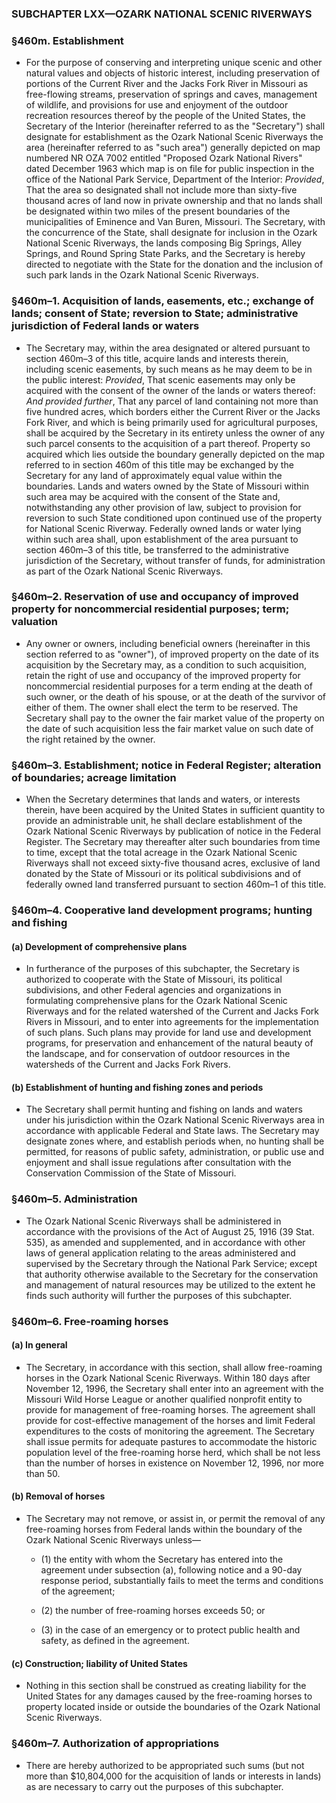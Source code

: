 ### SUBCHAPTER LXX—OZARK NATIONAL SCENIC RIVERWAYS

### §460m. Establishment
* For the purpose of conserving and interpreting unique scenic and other natural values and objects of historic interest, including preservation of portions of the Current River and the Jacks Fork River in Missouri as free-flowing streams, preservation of springs and caves, management of wildlife, and provisions for use and enjoyment of the outdoor recreation resources thereof by the people of the United States, the Secretary of the Interior (hereinafter referred to as the "Secretary") shall designate for establishment as the Ozark National Scenic Riverways the area (hereinafter referred to as "such area") generally depicted on map numbered NR OZA 7002 entitled "Proposed Ozark National Rivers" dated December 1963 which map is on file for public inspection in the office of the National Park Service, Department of the Interior: _Provided_, That the area so designated shall not include more than sixty-five thousand acres of land now in private ownership and that no lands shall be designated within two miles of the present boundaries of the municipalities of Eminence and Van Buren, Missouri. The Secretary, with the concurrence of the State, shall designate for inclusion in the Ozark National Scenic Riverways, the lands composing Big Springs, Alley Springs, and Round Spring State Parks, and the Secretary is hereby directed to negotiate with the State for the donation and the inclusion of such park lands in the Ozark National Scenic Riverways.

### §460m–1. Acquisition of lands, easements, etc.; exchange of lands; consent of State; reversion to State; administrative jurisdiction of Federal lands or waters
* The Secretary may, within the area designated or altered pursuant to section 460m–3 of this title, acquire lands and interests therein, including scenic easements, by such means as he may deem to be in the public interest: _Provided_, That scenic easements may only be acquired with the consent of the owner of the lands or waters thereof: _And provided further_, That any parcel of land containing not more than five hundred acres, which borders either the Current River or the Jacks Fork River, and which is being primarily used for agricultural purposes, shall be acquired by the Secretary in its entirety unless the owner of any such parcel consents to the acquisition of a part thereof. Property so acquired which lies outside the boundary generally depicted on the map referred to in section 460m of this title may be exchanged by the Secretary for any land of approximately equal value within the boundaries. Lands and waters owned by the State of Missouri within such area may be acquired with the consent of the State and, notwithstanding any other provision of law, subject to provision for reversion to such State conditioned upon continued use of the property for National Scenic Riverway. Federally owned lands or water lying within such area shall, upon establishment of the area pursuant to section 460m–3 of this title, be transferred to the administrative jurisdiction of the Secretary, without transfer of funds, for administration as part of the Ozark National Scenic Riverways.

### §460m–2. Reservation of use and occupancy of improved property for noncommercial residential purposes; term; valuation
* Any owner or owners, including beneficial owners (hereinafter in this section referred to as "owner"), of improved property on the date of its acquisition by the Secretary may, as a condition to such acquisition, retain the right of use and occupancy of the improved property for noncommercial residential purposes for a term ending at the death of such owner, or the death of his spouse, or at the death of the survivor of either of them. The owner shall elect the term to be reserved. The Secretary shall pay to the owner the fair market value of the property on the date of such acquisition less the fair market value on such date of the right retained by the owner.

### §460m–3. Establishment; notice in Federal Register; alteration of boundaries; acreage limitation
* When the Secretary determines that lands and waters, or interests therein, have been acquired by the United States in sufficient quantity to provide an administrable unit, he shall declare establishment of the Ozark National Scenic Riverways by publication of notice in the Federal Register. The Secretary may thereafter alter such boundaries from time to time, except that the total acreage in the Ozark National Scenic Riverways shall not exceed sixty-five thousand acres, exclusive of land donated by the State of Missouri or its political subdivisions and of federally owned land transferred pursuant to section 460m–1 of this title.

### §460m–4. Cooperative land development programs; hunting and fishing
#### (a) Development of comprehensive plans
* In furtherance of the purposes of this subchapter, the Secretary is authorized to cooperate with the State of Missouri, its political subdivisions, and other Federal agencies and organizations in formulating comprehensive plans for the Ozark National Scenic Riverways and for the related watershed of the Current and Jacks Fork Rivers in Missouri, and to enter into agreements for the implementation of such plans. Such plans may provide for land use and development programs, for preservation and enhancement of the natural beauty of the landscape, and for conservation of outdoor resources in the watersheds of the Current and Jacks Fork Rivers.

#### (b) Establishment of hunting and fishing zones and periods
* The Secretary shall permit hunting and fishing on lands and waters under his jurisdiction within the Ozark National Scenic Riverways area in accordance with applicable Federal and State laws. The Secretary may designate zones where, and establish periods when, no hunting shall be permitted, for reasons of public safety, administration, or public use and enjoyment and shall issue regulations after consultation with the Conservation Commission of the State of Missouri.

### §460m–5. Administration
* The Ozark National Scenic Riverways shall be administered in accordance with the provisions of the Act of August 25, 1916 (39 Stat. 535), as amended and supplemented, and in accordance with other laws of general application relating to the areas administered and supervised by the Secretary through the National Park Service; except that authority otherwise available to the Secretary for the conservation and management of natural resources may be utilized to the extent he finds such authority will further the purposes of this subchapter.

### §460m–6. Free-roaming horses
#### (a) In general
* The Secretary, in accordance with this section, shall allow free-roaming horses in the Ozark National Scenic Riverways. Within 180 days after November 12, 1996, the Secretary shall enter into an agreement with the Missouri Wild Horse League or another qualified nonprofit entity to provide for management of free-roaming horses. The agreement shall provide for cost-effective management of the horses and limit Federal expenditures to the costs of monitoring the agreement. The Secretary shall issue permits for adequate pastures to accommodate the historic population level of the free-roaming horse herd, which shall be not less than the number of horses in existence on November 12, 1996, nor more than 50.

#### (b) Removal of horses
* The Secretary may not remove, or assist in, or permit the removal of any free-roaming horses from Federal lands within the boundary of the Ozark National Scenic Riverways unless—

  * (1) the entity with whom the Secretary has entered into the agreement under subsection (a), following notice and a 90-day response period, substantially fails to meet the terms and conditions of the agreement;

  * (2) the number of free-roaming horses exceeds 50; or

  * (3) in the case of an emergency or to protect public health and safety, as defined in the agreement.

#### (c) Construction; liability of United States
* Nothing in this section shall be construed as creating liability for the United States for any damages caused by the free-roaming horses to property located inside or outside the boundaries of the Ozark National Scenic Riverways.

### §460m–7. Authorization of appropriations
* There are hereby authorized to be appropriated such sums (but not more than $10,804,000 for the acquisition of lands or interests in lands) as are necessary to carry out the purposes of this subchapter.